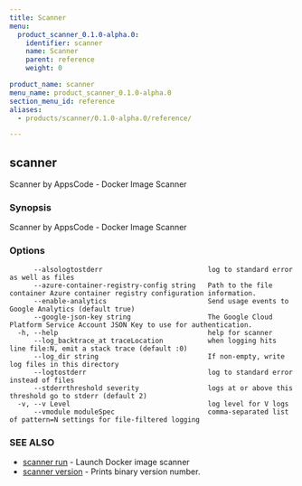 ```yaml
---
title: Scanner
menu:
  product_scanner_0.1.0-alpha.0:
    identifier: scanner
    name: Scanner
    parent: reference
    weight: 0

product_name: scanner
menu_name: product_scanner_0.1.0-alpha.0
section_menu_id: reference
aliases:
  - products/scanner/0.1.0-alpha.0/reference/

---
```

## scanner

Scanner by AppsCode - Docker Image Scanner

### Synopsis

Scanner by AppsCode - Docker Image Scanner

### Options

```
      --alsologtostderr                          log to standard error as well as files
      --azure-container-registry-config string   Path to the file container Azure container registry configuration information.
      --enable-analytics                         Send usage events to Google Analytics (default true)
      --google-json-key string                   The Google Cloud Platform Service Account JSON Key to use for authentication.
  -h, --help                                     help for scanner
      --log_backtrace_at traceLocation           when logging hits line file:N, emit a stack trace (default :0)
      --log_dir string                           If non-empty, write log files in this directory
      --logtostderr                              log to standard error instead of files
      --stderrthreshold severity                 logs at or above this threshold go to stderr (default 2)
  -v, --v Level                                  log level for V logs
      --vmodule moduleSpec                       comma-separated list of pattern=N settings for file-filtered logging
```

### SEE ALSO

* [scanner run](/docs/reference/scanner_run.md)	 - Launch Docker image scanner
* [scanner version](/docs/reference/scanner_version.md)	 - Prints binary version number.

